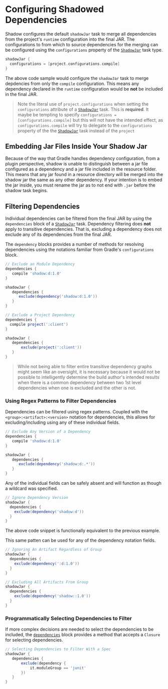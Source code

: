 # Configuring Shadowed Dependencies

Shadow configures the default `shadowJar` task to merge all dependencies from the project's `runtime` configuration
into the final JAR.
The configurations to from which to source dependencies for the merging can be configured using the `configurations` property
of the [`ShadowJar`](http://imperceptiblethoughts.com/shadow/api/com/github/jengelman/gradle/plugins/shadow/tasks/ShadowJar.html) task type.

```groovy
shadowJar {
  configurations = [project.configurations.compile]
}
```

The above code sample would configure the `shadowJar` task to merge depdencies from only the `compile` configuration.
This means any dependency declared in the `runtime` configuration would be **not** be included in the final JAR.

> Note the literal use of `project.configurations` when setting the `configurations` attribute of a
[`ShadowJar`](http://imperceptiblethoughts.com/shadow/api/com/github/jengelman/gradle/plugins/shadow/tasks/ShadowJar.html) task.
This is **required**. It maybe be tempting to specify `configurations = [configurations.compile]` but this will not
have the intended effect, as `configurations.compile` will try to delegate to the `configurations` property of the
the [`ShadowJar`](http://imperceptiblethoughts.com/shadow/api/com/github/jengelman/gradle/plugins/shadow/tasks/ShadowJar.html) task instead of the `project`

## Embedding Jar Files Inside Your Shadow Jar

Because of the way that Gradle handles dependency configuration, from a plugin perspective, shadow is unable to 
distinguish between a jar file configured as a dependency and a jar file included in the resource folder.  This means 
that any jar found in a resource directory will be merged into the shadow jar the same as any other dependency.  If 
your intention is to embed the jar inside, you must rename the jar as to not end with `.jar` before the shadow task 
begins.

## Filtering Dependencies

Individual dependencies can be filtered from the final JAR by using the `dependencies` block of a
[`ShadowJar`](http://imperceptiblethoughts.com/shadow/api/com/github/jengelman/gradle/plugins/shadow/tasks/ShadowJar.html) task.
Dependency filtering does **not** apply to transitive dependencies.
That is, excluding a dependency does not exclude any of its dependencies from the final JAR.

The `dependency` blocks provides a number of methods for resolving dependencies using the notations familiar from
Gradle's `configurations` block.

```groovy
// Exclude an Module Dependency
dependencies {
   compile 'shadow:d:1.0'
}

shadowJar {
   dependencies {
      exclude(dependency('shadow:d:1.0'))
   }
}
```

```groovy
// Exclude a Project Dependency
dependencies {
  compile project(':client')
}

shadowJar {
   dependencies {
       exclude(project(':client'))
   }
}
```

> While not being able to filter entire transitive dependency graphs might seem like an oversight, it is necessary
because it would not be possible to intelligently determine the build author's intended results when there is a
common dependency between two 1st level dependencies when one is excluded and the other is not.

### Using Regex Patterns to Filter Dependencies

Dependencies can be filtered using regex patterns.
Coupled with the `<group>:<artifact>:<version>` notation for dependencies, this allows for excluding/including
using any of these individual fields.

```groovy
// Exclude Any Version of a Dependency
dependencies {
   compile 'shadow:d:1.0'
}

shadowJar {
   dependencies {
      exclude(dependency('shadow:d:.*'))
   }
}
```

Any of the individual fields can be safely absent and will function as though a wildcard was specified.

```groovy
// Ignore Dependency Version
shadowJar {
  dependencies {
    exclude(dependency('shadow:d'))
  }
}
```

The above code snippet is functionally equivalent to the previous example.

This same patten can be used for any of the dependency notation fields.

```groovy
// Ignoring An Artifact Regardless of Group
shadowJar {
  dependencies {
    exclude(dependency(':d:1.0'))
  }
}
```

```groovy
// Excluding All Artifacts From Group
shadowJar {
  dependencies {
    exclude(dependency('shadow::1.0'))
  }
}
```

### Programmatically Selecting Dependencies to Filter

If more complex decisions are needed to select the dependencies to be included, the
[`dependencies`](http://imperceptiblethoughts.com/shadow/api/com/github/jengelman/gradle/plugins/shadow/tasks/ShadowJar.html#dependencies(Action<DependencyFilter>))
block provides a method that accepts a `Closure` for selecting dependencies.

```groovy
// Selecting Dependencies to Filter With a Spec
shadowJar {
   dependencies {
       exclude(dependency {
           it.moduleGroup == 'junit'
       })
   }
}
```
